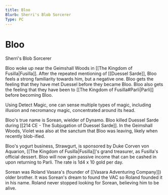```yaml
---
title: Bloo
Blurb: Sherri's Blob Sorcerer
Type: PC
---
```

# Bloo
Sherri's Blob Sorcerer

Bloo woke up near the Geimshall Woods in [[The Kingdom of Fusilla|Fusilla]]. After the repeated mentioning of [[Duessel Sarde]], Bloo feels a strong familiarity towards him, but a negative one. Bloo gets the feeling that they have met Duessel before they became Bloo. Bloo also gets the feeling that they have been to [[The Kingdom of Fusilla#Parli|Parli]] before becoming Bloo. 

Using Detect Magic, one can sense multiple types of magic, including illusion and necromancy magic, concentrated around its head. 

Bloo's true name is Sorean, wielder of Dynamo. Bloo killed Duessel Sarde during [[214 CE - The Subjugation of Duessel Sarde]]. In the Geimshall Woods, Violet was also at the sanctum that Bloo was leaving, likely when recently blob-ified. 

Bloo's yogurt business, Strawgurt, is sponsored by Duke Corven von Aquarion, [[The Kingdom of Fusilla|Fusilla]]'s grand treasurer, as Fusilla's official dessert. Bloo will now gain passive income that can be cashed in upon returning to Parli. The rate is 1d4 x 10 gold per day. 

Sorean was Roland Vasara's (founder of [[Vasara Adventuring Company]]) older brother. It was Sorean's dream to found the VAC so Roland founded it in his name. Roland never stopped looking for Sorean, believing him to be alive.